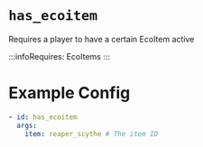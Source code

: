 # `has_ecoitem`

Requires a player to have a certain EcoItem active

:::infoRequires:
EcoItems
:::

# Example Config
```yaml
- id: has_ecoitem
  args:
    item: reaper_scythe # The item ID
```
